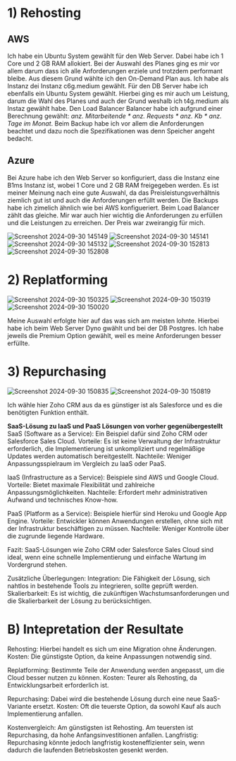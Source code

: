# 1) Rehosting

## AWS
Ich habe ein Ubuntu System gewählt für den Web Server. Dabei habe ich 1 Core und 2 GB RAM allokiert. Bei der Auswahl des Planes ging es mir vor allem darum dass ich alle Anforderungen erziele und trotzdem performant bleibe. Aus diesem Grund wählte ich den On-Demand Plan aus. Ich habe als Instanz dei Instanz c6g.medium gewählt.
Für den DB Server habe ich ebenfalls ein Ubuntu System gewählt. Hierbei ging es mir auch um Leistung, darum die Wahl des Planes und auch der Grund weshalb ich t4g.medium als Instaz gewählt habe.
Den Load Balancer Balancer habe ich aufgrund einer Berechnung gewählt: *anz. Mitarbeitende * anz. Requests * anz. Kb * anz. Tage im Monat*.
Beim Backup habe ich vor allem die Anforderungen beachtet und dazu noch die Spezifikationen was denn Speicher angeht bedacht.

## Azure
Bei Azure habe ich den Web Server so konfiguriert, dass die Instanz eine B1ms Instanz ist, wobei 1 Core und 2 GB RAM freigegeben werden. Es ist meiner Meinung nach eine gute Auswahl, da das Preisleistungsverhältnis ziemlich gut ist und auch die Anforderungen erfüllt werden.
Die Backups habe ich zimelich ähnlich wie bei AWS konfigueriert. Beim Load Balancer zählt das gleiche.
Mir war auch hier wichtig die Anforderungen zu erfüllen und die Leistungen zu erreichen. Der Preis war zweirangig für mich.

![Screenshot 2024-09-30 145149](https://github.com/user-attachments/assets/7497ecd9-4092-4b0c-91a0-d1e5ab173f3c)
![Screenshot 2024-09-30 145141](https://github.com/user-attachments/assets/c230ffbe-f2bd-4024-ae11-9b8c5b62fc5d)
![Screenshot 2024-09-30 145132](https://github.com/user-attachments/assets/d37a2f4a-b46d-45dd-b715-405c944c22b8)
![Screenshot 2024-09-30 152813](https://github.com/user-attachments/assets/c35f8317-957e-40e3-9d7c-bb50b06212c1)
![Screenshot 2024-09-30 152808](https://github.com/user-attachments/assets/66f68143-6744-4f15-9dbe-c7b84dddda71)


# 2) Replatforming
![Screenshot 2024-09-30 150325](https://github.com/user-attachments/assets/69befb85-6abb-45e4-8e0f-4969b71ad6ca)
![Screenshot 2024-09-30 150319](https://github.com/user-attachments/assets/bdc23228-b84c-41f1-8f22-4296bcf03104)
![Screenshot 2024-09-30 150020](https://github.com/user-attachments/assets/bce65f41-5797-40ef-a973-4b13e629e2f9)

Meine Auswahl erfolgte hier auf das was sich am meisten lohnte. Hierbei habe ich beim Web Server Dyno gwählt und bei der DB Postgres. Ich habe jeweils die Premium Option gewählt, weil es meine Anforderungen besser erfüllte.

# 3) Repurchasing
![Screenshot 2024-09-30 150835](https://github.com/user-attachments/assets/cad69f3e-b50b-4814-997c-2ef68e123c8e)
![Screenshot 2024-09-30 150819](https://github.com/user-attachments/assets/d33811e4-f3e8-4750-b60c-d5a35fec9a61)

Ich wähle hier Zoho CRM aus da es günstiger ist als Salesforce und es die benötigten Funktion enthält.

**SaaS-Lösung zu IaaS und PaaS Lösungen von vorher gegenübergestellt**
SaaS (Software as a Service): Ein Beispiel dafür sind Zoho CRM oder Salesforce Sales Cloud. Vorteile: Es ist keine Verwaltung der Infrastruktur erforderlich, die Implementierung ist unkompliziert und regelmäßige Updates werden automatisch bereitgestellt. Nachteile: Weniger Anpassungsspielraum im Vergleich zu IaaS oder PaaS.

IaaS (Infrastructure as a Service): Beispiele sind AWS und Google Cloud. Vorteile: Bietet maximale Flexibilität und zahlreiche Anpassungsmöglichkeiten. Nachteile: Erfordert mehr administrativen Aufwand und technisches Know-how.

PaaS (Platform as a Service): Beispiele hierfür sind Heroku und Google App Engine. Vorteile: Entwickler können Anwendungen erstellen, ohne sich mit der Infrastruktur beschäftigen zu müssen. Nachteile: Weniger Kontrolle über die zugrunde liegende Hardware.

Fazit: SaaS-Lösungen wie Zoho CRM oder Salesforce Sales Cloud sind ideal, wenn eine schnelle Implementierung und einfache Wartung im Vordergrund stehen.

Zusätzliche Überlegungen: Integration: Die Fähigkeit der Lösung, sich nahtlos in bestehende Tools zu integrieren, sollte geprüft werden. Skalierbarkeit: Es ist wichtig, die zukünftigen Wachstumsanforderungen und die Skalierbarkeit der Lösung zu berücksichtigen.

# B) Intepretation der Resultate
Rehosting:
Hierbei handelt es sich um eine Migration ohne Änderungen.
Kosten: Die günstigste Option, da keine Anpassungen notwendig sind.

Replatforming:
Bestimmte Teile der Anwendung werden angepasst, um die Cloud besser nutzen zu können.
Kosten: Teurer als Rehosting, da Entwicklungsarbeit erforderlich ist.

Repurchasing:
Dabei wird die bestehende Lösung durch eine neue SaaS-Variante ersetzt.
Kosten: Oft die teuerste Option, da sowohl Kauf als auch Implementierung anfallen.

Kostenvergleich:
Am günstigsten ist Rehosting.
Am teuersten ist Repurchasing, da hohe Anfangsinvestitionen anfallen.
Langfristig: Repurchasing könnte jedoch langfristig kosteneffizienter sein, wenn dadurch die laufenden Betriebskosten gesenkt werden.

